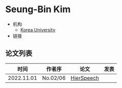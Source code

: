 # Seung-Bin Kim

- 机构
  - [Korea University](../Institutions/KOR-Korea_University.md)
- 链接

## 论文列表

| 时间 | 作者序 | 论文 | 发表 |
|:-:|:-:|---|---|
| 2022.11.01 | No.02/06 | [HierSpeech](../Models/E2E/2022.11.01_HierSpeech.md) |